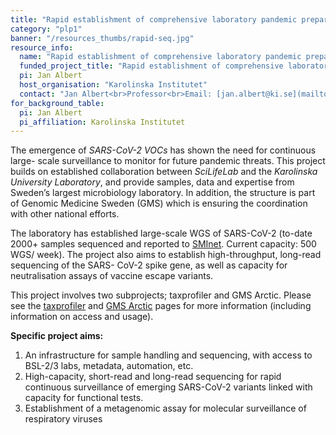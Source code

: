 ```yaml
---
title: "Rapid establishment of comprehensive laboratory pandemic preparedness – RAPID-SEQ"
category: "plp1"
banner: "/resources_thumbs/rapid-seq.jpg"
resource_info:
  name: "Rapid establishment of comprehensive laboratory pandemic preparedness – RAPID-SEQ"
  funded_project_title: "Rapid establishment of comprehensive laboratory pandemic preparedness – RAPID-SEQ"
  pi: Jan Albert
  host_organisation: "Karolinska Institutet"
  contact: "Jan Albert<br>Professor<br>Email: [jan.albert@ki.se](mailto:jan.albert@ki.se)"
for_background_table:
  pi: Jan Albert
  pi_affiliation: Karolinska Institutet
---
```


The emergence of _SARS-CoV-2 VOCs_ has shown the need for continuous large-
scale surveillance to monitor for future pandemic threats. This project builds on established collaboration between _SciLifeLab_ and the _Karolinska University Laboratory_, and provide samples, data and expertise from Sweden’s largest microbiology laboratory. In addition, the structure is part of Genomic Medicine Sweden (GMS) which is ensuring the coordination with other national efforts.

The laboratory has established large-scale WGS of SARS-CoV-2 (to-date 2000+ samples sequenced and reported to [SMInet](https://www.folkhalsomyndigheten.se/smittskydd-beredskap/overvakning-och-rapportering/sminet/). Current capacity: 500 WGS/ week). The project also aims to establish high-throughput, long-read sequencing of the SARS- CoV-2 spike gene, as well as capacity for neutralisation assays of vaccine escape variants.

This project involves two subprojects; taxprofiler and GMS Arctic. Please see the [taxprofiler](/resources-subprojects/taxprofiler/) and [GMS Arctic](/resources-subprojects/gms-arctic/) pages for more information (including information on access and usage).

**Specific project aims:**

1. An infrastructure for sample handling and sequencing, with access to BSL-2/3 labs, metadata, automation, etc.
2. High-capacity, short-read and long-read sequencing for rapid continuous surveillance of
   emerging SARS-CoV-2 variants linked with capacity for functional tests.
3. Establishment of a metagenomic assay for molecular surveillance of respiratory viruses

